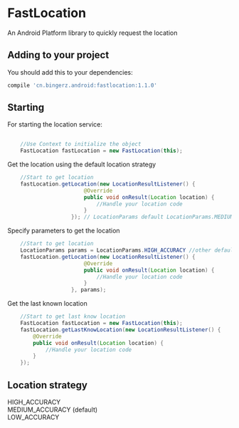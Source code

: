 # FastLocation

An Android Platform library to quickly request the location

## Adding to your project
You should add this to your dependencies:

```groovy
compile 'cn.bingerz.android:fastlocation:1.1.0'
```

## Starting

For starting the location service:
```java
    
    //Use Context to initialize the object
    FastLocation fastLocation = new FastLocation(this);
```

Get the location using the default location strategy
```java
    //Start to get location
    fastLocation.getLocation(new LocationResultListener() {
                        @Override
                        public void onResult(Location location) {
                            //Handle your location code
                        }
                    }); // LocationParams default LocationParams.MEDIUM_ACCURACY
```

Specify parameters to get the location
```java
    //Start to get location
    LocationParams params = LocationParams.HIGH_ACCURACY //other default params:MEDIUM_ACCURACY、LOW_ACCURACY
    fastLocation.getLocation(new LocationResultListener() {
                        @Override
                        public void onResult(Location location) {
                            //Handle your location code
                        }
                    }, params);
```

Get the last known location
```java
    //Start to get last know location
    FastLocation fastLocation = new FastLocation(this);
    fastLocation.getLastKnowLocation(new LocationResultListener() {
        @Override
        public void onResult(Location location) {
            //Handle your location code
        }
    });
```

## Location strategy
HIGH_ACCURACY  
MEDIUM_ACCURACY (default)  
LOW_ACCURACY  